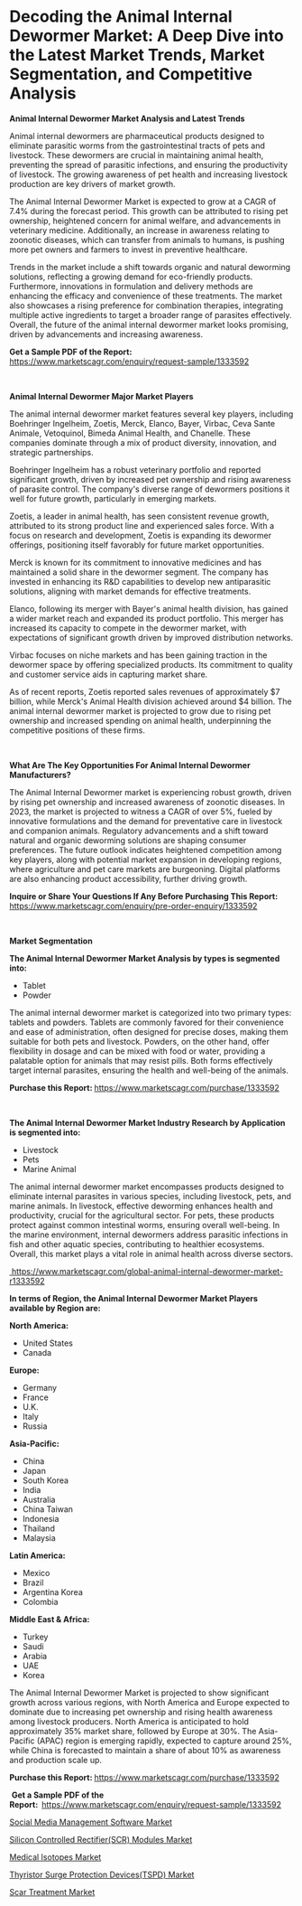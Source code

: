 <p><h1>Decoding the Animal Internal Dewormer Market: A Deep Dive into the Latest Market Trends, Market Segmentation, and Competitive Analysis</h1></p><p><strong>Animal Internal Dewormer Market Analysis and Latest Trends</strong></p>
<p><p>Animal internal dewormers are pharmaceutical products designed to eliminate parasitic worms from the gastrointestinal tracts of pets and livestock. These dewormers are crucial in maintaining animal health, preventing the spread of parasitic infections, and ensuring the productivity of livestock. The growing awareness of pet health and increasing livestock production are key drivers of market growth.</p><p>The Animal Internal Dewormer Market is expected to grow at a CAGR of 7.4% during the forecast period. This growth can be attributed to rising pet ownership, heightened concern for animal welfare, and advancements in veterinary medicine. Additionally, an increase in awareness relating to zoonotic diseases, which can transfer from animals to humans, is pushing more pet owners and farmers to invest in preventive healthcare.</p><p>Trends in the market include a shift towards organic and natural deworming solutions, reflecting a growing demand for eco-friendly products. Furthermore, innovations in formulation and delivery methods are enhancing the efficacy and convenience of these treatments. The market also showcases a rising preference for combination therapies, integrating multiple active ingredients to target a broader range of parasites effectively. Overall, the future of the animal internal dewormer market looks promising, driven by advancements and increasing awareness.</p></p>
<p><strong>Get a Sample PDF of the Report:&nbsp;</strong> <a href="https://www.marketscagr.com/enquiry/request-sample/1333592?utm_campaign=1259&utm_medium=2&utm_source=Github&utm_content=ia&utm_term=01102024&utm_id=animal-internal-dewormer">https://www.marketscagr.com/enquiry/request-sample/1333592</a></p>
<p>&nbsp;</p>
<p><strong>Animal Internal Dewormer Major Market Players</strong></p>
<p><p>The animal internal dewormer market features several key players, including Boehringer Ingelheim, Zoetis, Merck, Elanco, Bayer, Virbac, Ceva Sante Animale, Vetoquinol, Bimeda Animal Health, and Chanelle. These companies dominate through a mix of product diversity, innovation, and strategic partnerships.</p><p>Boehringer Ingelheim has a robust veterinary portfolio and reported significant growth, driven by increased pet ownership and rising awareness of parasite control. The company's diverse range of dewormers positions it well for future growth, particularly in emerging markets.</p><p>Zoetis, a leader in animal health, has seen consistent revenue growth, attributed to its strong product line and experienced sales force. With a focus on research and development, Zoetis is expanding its dewormer offerings, positioning itself favorably for future market opportunities.</p><p>Merck is known for its commitment to innovative medicines and has maintained a solid share in the dewormer segment. The company has invested in enhancing its R&D capabilities to develop new antiparasitic solutions, aligning with market demands for effective treatments.</p><p>Elanco, following its merger with Bayer's animal health division, has gained a wider market reach and expanded its product portfolio. This merger has increased its capacity to compete in the dewormer market, with expectations of significant growth driven by improved distribution networks.</p><p>Virbac focuses on niche markets and has been gaining traction in the dewormer space by offering specialized products. Its commitment to quality and customer service aids in capturing market share.</p><p>As of recent reports, Zoetis reported sales revenues of approximately $7 billion, while Merck's Animal Health division achieved around $4 billion. The animal internal dewormer market is projected to grow due to rising pet ownership and increased spending on animal health, underpinning the competitive positions of these firms.</p></p>
<p>&nbsp;</p>
<p><strong>What Are The Key Opportunities For Animal Internal Dewormer Manufacturers?</strong></p>
<p><p>The Animal Internal Dewormer market is experiencing robust growth, driven by rising pet ownership and increased awareness of zoonotic diseases. In 2023, the market is projected to witness a CAGR of over 5%, fueled by innovative formulations and the demand for preventative care in livestock and companion animals. Regulatory advancements and a shift toward natural and organic deworming solutions are shaping consumer preferences. The future outlook indicates heightened competition among key players, along with potential market expansion in developing regions, where agriculture and pet care markets are burgeoning. Digital platforms are also enhancing product accessibility, further driving growth.</p></p>
<p><strong>Inquire or Share Your Questions If Any Before Purchasing This Report:</strong> <a href="https://www.marketscagr.com/enquiry/pre-order-enquiry/1333592?utm_campaign=1259&utm_medium=2&utm_source=Github&utm_content=ia&utm_term=01102024&utm_id=animal-internal-dewormer">https://www.marketscagr.com/enquiry/pre-order-enquiry/1333592</a></p>
<p>&nbsp;</p>
<p><strong>Market Segmentation</strong></p>
<p><strong>The Animal Internal Dewormer Market Analysis by types is segmented into:</strong></p>
<p><ul><li>Tablet</li><li>Powder</li></ul></p>
<p><p>The animal internal dewormer market is categorized into two primary types: tablets and powders. Tablets are commonly favored for their convenience and ease of administration, often designed for precise doses, making them suitable for both pets and livestock. Powders, on the other hand, offer flexibility in dosage and can be mixed with food or water, providing a palatable option for animals that may resist pills. Both forms effectively target internal parasites, ensuring the health and well-being of the animals.</p></p>
<p><strong>Purchase this Report:&nbsp;</strong><a href="https://www.marketscagr.com/purchase/1333592?utm_campaign=1259&utm_medium=2&utm_source=Github&utm_content=ia&utm_term=01102024&utm_id=animal-internal-dewormer">https://www.marketscagr.com/purchase/1333592</a></p>
<p>&nbsp;</p>
<p><strong>The Animal Internal Dewormer Market Industry Research by Application is segmented into:</strong></p>
<p><ul><li>Livestock</li><li>Pets</li><li>Marine Animal</li></ul></p>
<p><p>The animal internal dewormer market encompasses products designed to eliminate internal parasites in various species, including livestock, pets, and marine animals. In livestock, effective deworming enhances health and productivity, crucial for the agricultural sector. For pets, these products protect against common intestinal worms, ensuring overall well-being. In the marine environment, internal dewormers address parasitic infections in fish and other aquatic species, contributing to healthier ecosystems. Overall, this market plays a vital role in animal health across diverse sectors.</p></p>
<p><a href="https://www.marketscagr.com/global-animal-internal-dewormer-market-r1333592?utm_campaign=1259&utm_medium=2&utm_source=Github&utm_content=ia&utm_term=01102024&utm_id=animal-internal-dewormer">&nbsp;https://www.marketscagr.com/global-animal-internal-dewormer-market-r1333592</a></p>
<p><strong>In terms of Region, the Animal Internal Dewormer Market Players available by Region are:</strong></p>
<p>
    <p> <strong> North America: </strong>
        <ul>
            <li>United States</li>
            <li>Canada</li>
        </ul>
        </p> 
    <p> <strong> Europe: </strong>
        <ul>
            <li>Germany</li>
            <li>France</li>
            <li>U.K.</li>
            <li>Italy</li>
            <li>Russia</li>
        </ul>
        </p> 
    <p> <strong> Asia-Pacific: </strong>
        <ul>
            <li>China</li>
            <li>Japan</li>
            <li>South Korea</li>
            <li>India</li>
            <li>Australia</li>
            <li>China Taiwan</li>
            <li>Indonesia</li>
            <li>Thailand</li>
            <li>Malaysia</li>
        </ul>
        </p> 
    <p> <strong> Latin America: </strong>
        <ul>
            <li>Mexico</li>
            <li>Brazil</li>
            <li>Argentina Korea</li>
            <li>Colombia</li>
        </ul>
        </p> 
    <p> <strong> Middle East & Africa: </strong>
        <ul>
            <li>Turkey</li>
            <li>Saudi</li>
            <li>Arabia</li>
            <li>UAE</li>
            <li>Korea</li>
        </ul>
    </p>
    </p>
<p><p>The Animal Internal Dewormer Market is projected to show significant growth across various regions, with North America and Europe expected to dominate due to increasing pet ownership and rising health awareness among livestock producers. North America is anticipated to hold approximately 35% market share, followed by Europe at 30%. The Asia-Pacific (APAC) region is emerging rapidly, expected to capture around 25%, while China is forecasted to maintain a share of about 10% as awareness and production scale up.</p></p>
<p><strong>Purchase this Report: </strong><a href="https://www.marketscagr.com/purchase/1333592?utm_campaign=1259&utm_medium=2&utm_source=Github&utm_content=ia&utm_term=01102024&utm_id=animal-internal-dewormer">https://www.marketscagr.com/purchase/1333592</a></p>
<p>&nbsp;<strong>Get a Sample PDF of the Report:&nbsp;&nbsp;</strong><a href="https://www.marketscagr.com/enquiry/request-sample/1333592?utm_campaign=1259&utm_medium=2&utm_source=Github&utm_content=ia&utm_term=01102024&utm_id=animal-internal-dewormer">https://www.marketscagr.com/enquiry/request-sample/1333592</a></p>
<p><strong></strong></p>
<p><p><a href="https://www.linkedin.com/pulse/social-media-management-software-market-research-report-forecast-tut6c?utm_campaign=1259&utm_medium=2&utm_source=Github&utm_content=ia&utm_term=01102024&utm_id=animal-internal-dewormer">Social Media Management Software Market</a></p><p><a href="https://issuu.com/reportprime-2/docs/silicon-controlled-rectifierscr-mod_5eadcc08b35c69?utm_campaign=1259&utm_medium=2&utm_source=Github&utm_content=ia&utm_term=01102024&utm_id=animal-internal-dewormer">Silicon Controlled Rectifier(SCR) Modules Market</a></p><p><a href="https://www.linkedin.com/pulse/medical-isotopes-market-size-share-trends-analysis-report-end-zzl2f?utm_campaign=1259&utm_medium=2&utm_source=Github&utm_content=ia&utm_term=01102024&utm_id=animal-internal-dewormer">Medical Isotopes Market</a></p><p><a href="https://issuu.com/reportprime-2/docs/thyristor-surge-protection-devicest_6b3006d7d87c9b?utm_campaign=1259&utm_medium=2&utm_source=Github&utm_content=ia&utm_term=01102024&utm_id=animal-internal-dewormer">Thyristor Surge Protection Devices(TSPD) Market</a></p><p><a href="https://www.linkedin.com/pulse/scar-treatment-market-global-insights-regional-analysis-2024-e7bkf?utm_campaign=1259&utm_medium=2&utm_source=Github&utm_content=ia&utm_term=01102024&utm_id=animal-internal-dewormer">Scar Treatment Market</a></p></p>
